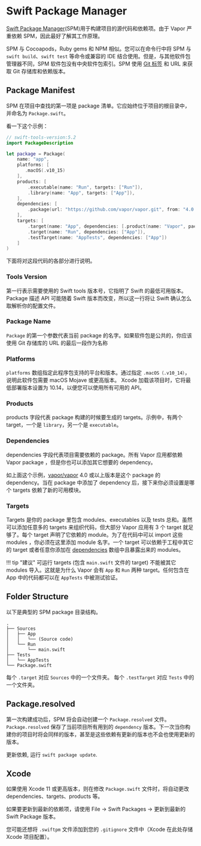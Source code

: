 # Swift Package Manager

[Swift Package Manager](https://swift.org/package-manager/)(SPM)用于构建项目的源代码和依赖项。由于 Vapor 严重依赖 SPM，因此最好了解其工作原理。

SPM 与 Cocoapods，Ruby gems 和 NPM 相似。您可以在命令行中将 SPM 与 `swift build`、`swift test` 等命令或兼容的 IDE 结合使用。但是，与其他软件包管理器不同，SPM 软件包没有中央软件包索引。SPM 使用 [Git 标签](https://git-scm.com/book/en/v2/Git-Basics-Tagging) 和 URL 来获取 Git 存储库和依赖版本。

## Package Manifest

SPM 在项目中查找的第一项是 package 清单。它应始终位于项目的根目录中，并命名为 `Package.swift`。

看一下这个示例：

```swift
// swift-tools-version:5.2
import PackageDescription

let package = Package(
    name: "app",
    platforms: [
       .macOS(.v10_15)
    ],
    products: [
        .executable(name: "Run", targets: ["Run"]),
        .library(name: "App", targets: ["App"]),
    ],
    dependencies: [
        .package(url: "https://github.com/vapor/vapor.git", from: "4.0.0"),
    ],
    targets: [
        .target(name: "App", dependencies: [.product(name: "Vapor", package: "vapor")]),
        .target(name: "Run", dependencies: ["App"]),
        .testTarget(name: "AppTests", dependencies: ["App"])
    ]
)

```

下面将对这段代码的各部分进行说明。

### Tools Version

第一行表示需要使用的 Swift tools 版本号，它指明了 Swift 的最低可用版本。Package 描述 API 可能随着 Swift 版本而改变，所以这一行将让 Swift 确认怎么取解析你的配置文件。

### Package Name

`Package` 的第一个参数代表当前 package 的名字。如果软件包是公共的，你应该使用 Git 存储库的 URL 的最后一段作为名称

### Platforms

`platforms` 数组指定此程序包支持的平台和版本。通过指定 `.macOS（.v10_14）`，说明此软件包需要 macOS Mojave 或更高版本。 Xcode 加载该项目时，它将最低部署版本设置为 10.14，以便您可以使用所有可用的 API。

### Products

products 字段代表 package 构建的时候要生成的 targets。示例中，有两个 target，一个是 `library`，另一个是 `executable`。

### Dependencies

dependencies 字段代表项目需要依赖的 package。所有 Vapor 应用都依赖 Vapor package ，但是你也可以添加其它想要的 dependency。

如上面这个示例，[vapor/vapor](https://github.com/vapor/vapor) 4.0 或以上版本是这个 package 的 dependency。当在 package 中添加了 dependency 后，接下来你必须设置是哪个 targets 依赖了新的可用模块。

### Targets

Targets 是你的 package 里包含 modules、executables 以及 tests 总和。虽然可以添加任意多的 targets 来组织代码，但大部分 Vapor 应用有 3 个 target 就足够了。每个 target 声明了它依赖的 module。为了在代码中可以 import 这些 modules ，你必须在这里添加 module 名字。一个 target 可以依赖于工程中其它的 target 或者任意你添加在 [dependencies](#dependencies) 数组中且暴露出来的 modules。

!!! tip "建议"
    可运行 targets (包含 `main.swift` 文件的 target) 不能被其它 modules 导入。这就是为什么 Vapor 会有 `App` 和 `Run` 两种 target。任何包含在 App 中的代码都可以在 `AppTests` 中被测试验证。

## Folder Structure

以下是典型的 SPM package 目录结构。

```
.
├── Sources
│   ├── App
│   │   └── (Source code)
│   └── Run
│       └── main.swift
├── Tests
│   └── AppTests
└── Package.swift
```

每个 `.target` 对应 `Sources` 中的一个文件夹。
每个 `.testTarget` 对应 `Tests` 中的一个文件夹。

## Package.resolved

第一次构建成功后，SPM 将会自动创建一个 `Package.resolved` 文件。`Package.resolved` 保存了当前项目所有用到的 `dependency` 版本。下一次当你构建你的项目时将会同样的版本，甚至是这些依赖有更新的版本也不会也使用更新的版本。

更新依赖, 运行 `swift package update`.

## Xcode

如果使用 Xcode 11 或更高版本，则在修改 `Package.swift` 文件时，将自动更改 dependencies、targets、products 等。

如果要更新到最新的依赖项，请使用 File &rarr; Swift Packages &rarr; 更新到最新的 Swift Package 版本。

您可能还想将 `.swiftpm` 文件添加到您的 `.gitignore` 文件中（Xcode 在此处存储 Xcode 项目配置）。
